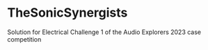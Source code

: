 # TheSonicSynergists
Solution for Electrical Challenge 1 of the Audio Explorers 2023 case competition
